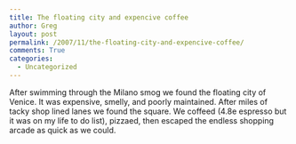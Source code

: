 ```yaml
---
title: The floating city and expencive coffee
author: Greg
layout: post
permalink: /2007/11/the-floating-city-and-expencive-coffee/
comments: True
categories:
  - Uncategorized
---
```

After swimming through the Milano smog we found the floating city of Venice. It was expensive, smelly, and poorly maintained. After miles of tacky shop lined lanes we found the square. We coffeed (4.8e espresso but it was on my life to do list), pizzaed, then escaped the endless shopping arcade as quick as we could.
